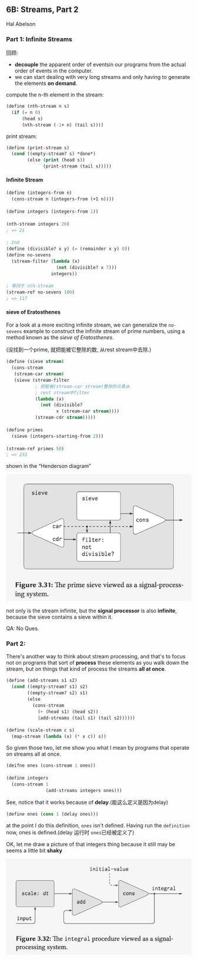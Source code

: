 ## 6B: Streams, Part 2

Hal Abelson

### Part 1: Infinite Streams

回顾:

- **decouple** the apparent order of eventsin our programs from the actual order of events in the computer.
- we can start dealing with very long streams and only having to generate the elements **on demand**.

compute the n-th element in the stream:

```lisp
(define (nth-stream n s)
  (if (= n 0)
      (head s)
      (nth-stream (-1+ n) (tail s))))
```

print stream:

```lisp
(define (print-stream s)
  (cond ((empty-stream? s) *done*)
        (else (print (head s))
              (print-stream (tail s)))))
```

#### Infinite Stream

```lisp
(define (integers-from n)
  (cons-stream n (integers-from (+1 n))))

(define integers (integers-from 1))

(nth-stream integers 20)
; => 21

; 2nd
(define (divisible? x y) (= (remainder x y) 0))
(define no-sevens
  (stream-filter (lambda (x) 
                   (not (divisible? x 7)))
                 integers))

; 等同于 nth-stream
(stream-ref no-sevens 100)
; => 117
```





#### sieve of Eratosthenes

For a look at a more exciting infinite stream, we can generalize the `no-sevens` example to construct the infinite stream of prime numbers, using a method known as the *sieve of Eratosthenes*.

(没找到一个prime, 就把能被它整除的数, 从rest stream中去除.)

```lisp
(define (sieve stream)
  (cons-stream
   (stream-car stream)
   (sieve (stream-filter
           ; 把能被(stream-car stream)整除的元素从
           ; rest stream中filter
           (lambda (x)
             (not (divisible? 
                   x (stream-car stream))))
           (stream-cdr stream)))))

(define primes 
  (sieve (integers-starting-from 2)))

(stream-ref primes 50)
; => 233
```

shown in the “Henderson diagram”

![6B_1_sieve](./png/6B_1_sieve.png)

not only is the stream infinite, but the **signal processor** is also **infinite**, because the sieve contains a sieve within it.

QA: No Ques.

### Part 2:

There's another way to think about stream processing, and that's to focus not on programs that sort of **process** these elements as you walk down the stream, but on things that kind of process the streams **all at once**.

```lisp
(define (add-streams s1 s2)
  (cond ((empty-stream? s1) s2)
        ((empty-stream? s2) s1)
        (else
          (cons-stream
            (+ (head s1) (head s2))
            (add-streams (tail s1) (tail s2))))))

(define (scale-stream c s)
  (map-stream (lambda (x) (* x c)) s))
```

So given those two, let me show you what I mean by programs that operate on streams all at once.

```lisp
(deifne ones (cons-stream 1 ones))

(define integers
  (cons-stream 1
               (add-streams integers ones)))
```

See, notice that it works because of **delay**.(能这么定义是因为delay)

```lisp
(define ones (cons 1 (delay ones)))
```

at the point I do this definition, `ones` isn't defined. Having run the `definition` now, ones is defined.(delay 运行时 `ones`已经被定义了)



OK, let me draw a picture of that integers thing because it still may be seems a little bit **shaky**

![6B_2_integral](./png/6B_2_integral.png)

